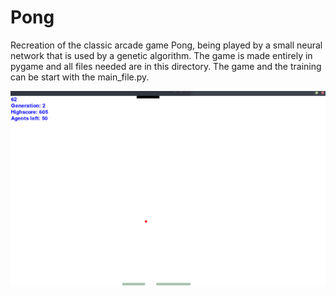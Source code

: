 # Pong

Recreation of the classic arcade game Pong, being played by a small neural network that is used by a genetic algorithm. 
The game is made entirely in pygame and all files needed are in this directory. The game and the training can be start with the
main_file.py.

![image](pong.png)
